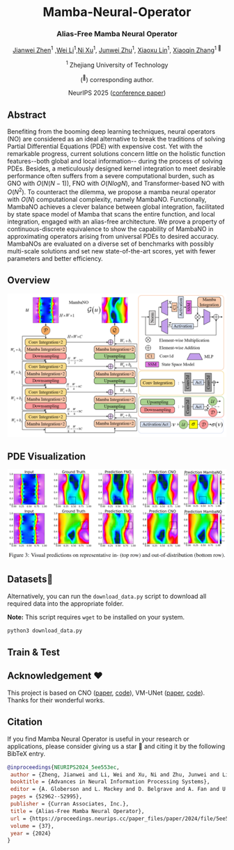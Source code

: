 <div align="center">
<h1>Mamba-Neural-Operator</h1>
<h3>Alias-Free Mamba Neural Operator</h3>

[Jianwei Zhen](https://zhengjianwei2.github.io/)<sup>1</sup> ,[Wei Li]()<sup>1</sup>,[Ni Xu]()<sup>1</sup>, [Junwei Zhu]()<sup>1</sup>, [Xiaoxu Lin]()<sup>1</sup>, [Xiaoqin Zhang]()<sup>1 :email:</sup>

<sup>1</sup>  Zhejiang University of Technology

(<sup>:email:</sup>) corresponding author.

NeurIPS 2025 ([conference paper](https://proceedings.neurips.cc/paper_files/paper/2024/hash/5ee553ec47c31e46a1209bb858b30aa5-Abstract-Conference.html))

</div>

## Abstract
Benefiting from the booming deep learning techniques, neural operators (NO) are considered as an ideal alternative to break the traditions of solving Partial Differential Equations (PDE) with expensive cost.
Yet with the remarkable progress, current solutions concern little on the holistic function features--both global and local information-- during the process of solving PDEs.
Besides, a meticulously designed kernel integration to meet desirable performance often suffers from a severe computational burden, such as GNO with $O(N(N-1))$, FNO with $O(NlogN)$, and Transformer-based NO with $O(N^2)$.
To counteract the dilemma, we propose a mamba neural operator with $O(N)$ computational complexity, namely MambaNO.
Functionally, MambaNO achieves a clever balance between global integration, facilitated by state space model of Mamba that scans the entire function, and local integration, engaged with an alias-free architecture. We prove a property of continuous-discrete equivalence to show the capability of
MambaNO in approximating operators arising from universal PDEs to desired accuracy. MambaNOs are evaluated on a diverse set of benchmarks with possibly multi-scale solutions and set new state-of-the-art scores, yet with fewer parameters and better efficiency.

## Overview
<div align="center">
<img src="Figure/Overview.png" />
</div>

## PDE Visualization
<div align="center">
<img src="Figure/Visualization.png" />
</div>

## Datasets💾 

Alternatively, you can run the `download_data.py` script to download all required data into the appropriate folder.

**Note:** This script requires `wget` to be installed on your system.

```bash
python3 download_data.py
```

## Train & Test


## Acknowledgement :heart:
This project is based on CNO ([paper](https://arxiv.org/pdf/2302.01178), [code](https://github.com/camlab-ethz/ConvolutionalNeuralOperator)), VM-UNet ([paper](https://arxiv.org/abs/2402.02491), [code](https://github.com/JCruan519/VM-UNet)). Thanks for their wonderful works.

## Citation
If you find Mamba Neural Operator is useful in your research or applications, please consider giving us a star 🌟 and citing it by the following BibTeX entry.

```bibtex
@inproceedings{NEURIPS2024_5ee553ec,
 author = {Zheng, Jianwei and Li, Wei and Xu, Ni and Zhu, Junwei and Lin, Xiaoxu and Zhang, Xiaoqin},
 booktitle = {Advances in Neural Information Processing Systems},
 editor = {A. Globerson and L. Mackey and D. Belgrave and A. Fan and U. Paquet and J. Tomczak and C. Zhang},
 pages = {52962--52995},
 publisher = {Curran Associates, Inc.},
 title = {Alias-Free Mamba Neural Operator},
 url = {https://proceedings.neurips.cc/paper_files/paper/2024/file/5ee553ec47c31e46a1209bb858b30aa5-Paper-Conference.pdf},
 volume = {37},
 year = {2024}
}

```












